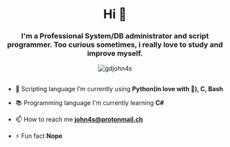 <h1 align="center">Hi 👋</h1>
<h3 align="center">I'm a Professional System/DB administrator and script programmer.
Too curious sometimes, i really love to study and improve myself.</h3>

<p align="center"> <img src="https://komarev.com/ghpvc/?username=gdjohn4s&label=Profile%20views&color=0e75b6&style=flat" alt="gdjohn4s" /> </p>

##

- 🌱 Scripting language I’m currently using **Python(in love with 🐍), C, Bash**

- 📚 Programming language I'm currently learning **C#**

- 📫 How to reach me **john4s@protonmail.ch**

- ⚡ Fun fact **Nope**


